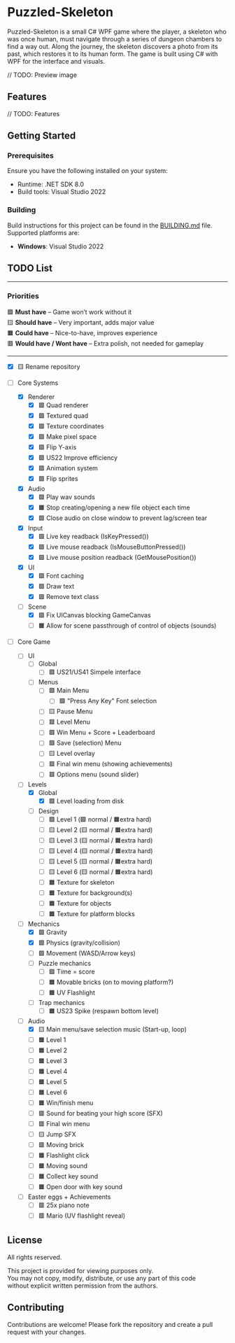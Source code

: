 # Puzzled-Skeleton

Puzzled-Skeleton is a small C# WPF game where the player, a skeleton who was once human, must navigate through a series of dungeon chambers to find a way out. Along the journey, the skeleton discovers a photo from its past, which restores it to its human form. The game is built using C# with WPF for the interface and visuals.

// TODO: Preview image

## Features

// TODO: Features

## Getting Started

### Prerequisites

Ensure you have the following installed on your system:
- Runtime: .NET SDK 8.0
- Build tools: Visual Studio 2022

### Building

Build instructions for this project can be found in the [BUILDING.md](BUILDING.md) file. Supported platforms are:
- **Windows**: Visual Studio 2022

## TODO List

---
### Priorities
🟩 **Must have** – Game won’t work without it<br>
🟨 **Should have** – Very important, adds major value<br>
🟧 **Could have** – Nice-to-have, improves experience<br>
🟥 **Would have / Wont have** – Extra polish, not needed for gameplay<br>

---

- [x] 🟨 Rename repository

- [ ] Core Systems
  - [x] Renderer
    - [x] 🟩 Quad renderer
    - [x] 🟩 Textured quad
    - [x] 🟩 Texture coordinates
    - [x] 🟩 Make pixel space
    - [x] 🟩 Flip Y-axis
    - [x] 🟩 US22 Improve efficiency
    - [x] 🟩 Animation system
    - [x] 🟩 Flip sprites
  - [x] Audio
    - [x] 🟩 Play wav sounds
    - [x] 🟧 Stop creating/opening a new file object each time
    - [x] 🟩 Close audio on close window to prevent lag/screen tear
  - [x] Input
    - [x] 🟩 Live key readback (IsKeyPressed())
    - [x] 🟩 Live mouse readback (IsMouseButtonPressed())
    - [x] 🟩 Live mouse position readback (GetMousePosition())
  - [x] UI
    - [x] 🟩 Font caching
    - [x] 🟩 Draw text
    - [x] 🟩 Remove text class
  - [ ] Scene
    - [x] 🟩 Fix UICanvas blocking GameCanvas
    - [ ] 🟧 Allow for scene passthrough of control of objects (sounds)

- [ ] Core Game
  - [ ] UI
    - [ ] Global
      - [ ] 🟩 US21/US41 Simpele interface
    - [ ] Menus
      - [ ] 🟩 Main Menu
        - [ ] 🟩 "Press Any Key" Font selection
      - [ ] 🟨 Pause Menu
      - [ ] 🟥 Level Menu
      - [ ] 🟩 Win Menu + Score + Leaderboard
      - [ ] 🟩 Save (selection) Menu
      - [ ] 🟨 Level overlay
      - [ ] 🟥 Final win menu (showing achievements)
      - [ ] 🟥 Options menu (sound slider)
  - [ ] Levels
    - [x] Global
      - [x] 🟩 Level loading from disk
    - [ ] Design
      - [ ] 🟩 Level 1 (🟩 normal / 🟧extra hard)
      - [ ] 🟨 Level 2 (🟨 normal / 🟧extra hard)
      - [ ] 🟨 Level 3 (🟨 normal / 🟧extra hard)
      - [ ] 🟨 Level 4 (🟨 normal / 🟧extra hard)
      - [ ] 🟨 Level 5 (🟨 normal / 🟧extra hard)
      - [ ] 🟨 Level 6 (🟨 normal / 🟧extra hard)
      - [ ] 🟧 Texture for skeleton
      - [ ] 🟧 Texture for background(s)
      - [ ] 🟧 Texture for objects
      - [ ] 🟧 Texture for platform blocks
  - [ ] Mechanics
    - [x] 🟩 Gravity
    - [x] 🟩 Physics (gravity/collision)
    - [ ] 🟩 Movement (WASD/Arrow keys)
    - [ ] Puzzle mechanics
      - [ ] 🟩 Time = score
      - [ ] 🟧 Movable bricks (on to moving platform?)
      - [ ] 🟧 UV Flashlight
    - [ ] Trap mechanics
      - [ ] 🟧 US23 Spike (respawn bottom level)
  - [ ] Audio
    - [x] 🟨 Main menu/save selection music (Start-up, loop)
    - [ ] 🟧 Level 1
    - [ ] 🟧 Level 2
    - [ ] 🟧 Level 3
    - [ ] 🟧 Level 4
    - [ ] 🟧 Level 5
    - [ ] 🟧 Level 6
    - [ ] 🟧 Win/finish menu
    - [ ] 🟥 Sound for beating your high score (SFX)
    - [ ] 🟥 Final win menu
    - [ ] 🟨 Jump SFX
    - [ ] 🟥 Moving brick
    - [ ] 🟧 Flashlight click
    - [ ] 🟧 Moving sound
    - [ ] 🟧 Collect key sound
    - [ ] 🟧 Open door with key sound
  - [ ] Easter eggs + Achievements
    - [ ] 🟥 25x piano note
    - [ ] 🟥 Mario (UV flashlight reveal)

## License

All rights reserved.

This project is provided for viewing purposes only.  
You may not copy, modify, distribute, or use any part of this code  
without explicit written permission from the authors.

## Contributing

Contributions are welcome! Please fork the repository and create a pull request with your changes.
